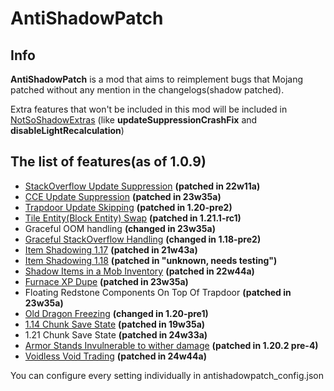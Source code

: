 # AntiShadowPatch

## Info

**AntiShadowPatch** is a mod that aims to reimplement bugs that Mojang patched without any mention in the changelogs(shadow patched).

Extra features that won't be included in this mod will be included in [NotSoShadowExtras](https://modrinth.com/mod/notsoshadowextras) (like **updateSuppressionCrashFix** and
**disableLightRecalculation**)

## The list of features(as of 1.0.9)
* [StackOverflow Update Suppression](https://www.youtube.com/watch?v=Dtke-Co5HFM) **(patched in 22w11a)**
* [CCE Update Suppression](https://www.youtube.com/watch?v=f4ty-PZcvrI) **(patched in 23w35a)**
* [Trapdoor Update Skipping](https://www.youtube.com/watch?v=hZEOyZ3CEXY) **(patched in 1.20-pre2)**
* [Tile Entity(Block Entity) Swap](https://www.youtube.com/watch?v=EpTaffAuVz4) **(patched in 1.21.1-rc1)**
* Graceful OOM handling **(changed in 23w35a)**
* [Graceful StackOverflow Handling](https://bugs.mojang.com/browse/MC-248200) **(changed in 1.18-pre2)**
* [Item Shadowing 1.17](https://www.youtube.com/watch?v=oz2u7YMPjF4) **(patched in 21w43a)**
* [Item Shadowing 1.18](https://www.youtube.com/watch?v=gLQP_qfkjoQ) **(patched in "unknown, needs testing")**
* [Shadow Items in a Mob Inventory](https://www.youtube.com/watch?v=ICA2NmzYE6g) **(patched in 22w44a)**
* [Furnace XP Dupe](https://youtu.be/p5awe_hOp08?si=ptoHr59GWVnVhPdU&t=265) **(patched in 23w35a)**
* Floating Redstone Components On Top Of Trapdoor **(patched in 23w35a)**
* [Old Dragon Freezing](https://www.youtube.com/watch?v=kxHpyV95rB0) **(changed in 1.20-pre1)**
* [1.14 Chunk Save State](https://www.youtube.com/watch?v=uw7vEGhKoH8) **(patched in 19w35a)**
* 1.21 Chunk Save State **(patched in 24w33a)**
* [Armor Stands Invulnerable to wither damage](https://www.youtube.com/watch?v=Qjtqd9EjvaA) **(patched in 1.20.2 pre-4)**
* [Voidless Void Trading](https://www.youtube.com/watch?v=t79t8M6ypHI) **(patched in 24w44a)**

You can configure every setting individually in antishadowpatch_config.json
